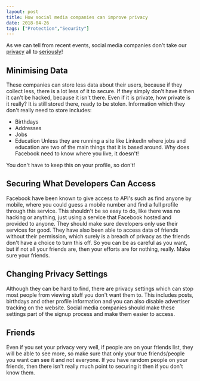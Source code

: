 ```yaml
---
layout: post
title: How social media companies can improve privacy
date: 2018-04-26
tags: ["Protection","Security"]
---
```


As we can tell from recent events, social media companies don't take our [privacy](https://smlit.ml/social-media-personal-data-abuse/) all to [seriously](https://smlit.ml/current-events-facebook-data-mining/)!

## Minimising Data

These companies can store less data about their users, because if they collect less, there is a lot less of it to secure. If they simply don't have it then it can't be hacked, because it isn't there. Even if it is private, how private is it really? It is still stored there, ready to be stolen. Information which they don't really need to store includes:

*   Birthdays
*   Addresses
*   Jobs
*   Education
Unless they are running a site like LinkedIn where jobs and education are two of the main things that it is based around. Why does Facebook need to know where you live, it doesn't!

You don't have to keep this on your profile, so don't!

## Securing What Developers Can Access

Facebook have been known to give access to API's such as find anyone by mobile, where you could guess a mobile number and find a full profile through this service. This shouldn't be so easy to do, like there was no hacking or anything, just using a service that Facebook hosted and provided to anyone. They should make sure developers only use their services for good. They have also been able to access data of friends without their permission, which surely is a breach of privacy as the friends don't have a choice to turn this off. So you can be as careful as you want, but if not all your friends are, then your efforts are for nothing, really. Make sure your friends.

## Changing Privacy Settings

Although they can be hard to find, there are privacy settings which can stop most people from viewing stuff you don't want them to. This includes posts, birthdays and other profile information and you can also disable advertiser tracking on the website. Social media companies should make these settings part of the signup process and make them easier to access.

## Friends

Even if you set your privacy very well, if people are on your friends list, they will be able to see more, so make sure that only your true friends/people you want can see it and not everyone. If you have random people on your friends, then there isn't really much point to securing it then if you don't know them.